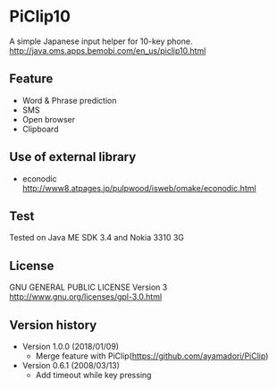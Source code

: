 # PiClip10
A simple Japanese input helper for 10-key phone.  
http://java.oms.apps.bemobi.com/en_us/piclip10.html

## Feature
- Word & Phrase prediction
- SMS
- Open browser
- Clipboard

## Use of external library
- econodic http://www8.atpages.jp/pulpwood/isweb/omake/econodic.html

## Test
Tested on Java ME SDK 3.4 and Nokia 3310 3G

## License
GNU GENERAL PUBLIC LICENSE Version 3
http://www.gnu.org/licenses/gpl-3.0.html

## Version history
- Version 1.0.0 (2018/01/09)
  * Merge feature with PiClip(https://github.com/ayamadori/PiClip)
- Version 0.6.1 (2008/03/13)
  * Add timeout while key pressing
